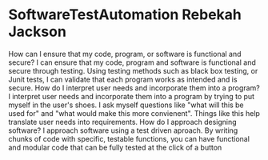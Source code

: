 # SoftwareTestAutomation Rebekah Jackson
How can I ensure that my code, program, or software is functional and secure?
I can ensure that my code, program and software is functional and secure through testing. Using testing methods such as black box testing, or Junit tests, I can validate that each program works as intended and is secure.
How do I interpret user needs and incorporate them into a program?
I interpret user needs and incorporate them into a program by trying to put myself in the user's shoes. I ask myself questions like "what will this be used for" and "what would make this more convienent". Things like this help translate user needs into requirements.
How do I approach designing software?
I approach software using a test driven aproach. By writing chunks of code with specific, testable functions, you can have functional and modular code that can be fully tested at the click of a button
